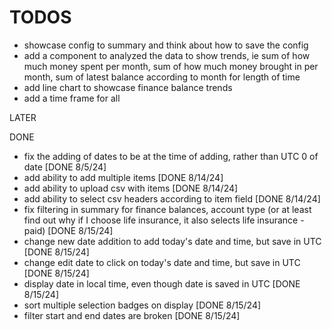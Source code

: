 # TODOS

- showcase config to summary and think about how to save the config
- add a component to analyzed the data to show trends, ie sum of how much money spent per month, sum of how much money brought in per month, sum of latest balance according to month for length of time 
- add line chart to showcase finance balance trends
- add a time frame for all

LATER

DONE

- fix the adding of dates to be at the time of adding, rather than UTC 0 of date [DONE 8/5/24]
- add ability to add multiple items [DONE 8/14/24]
- add ability to upload csv with items [DONE 8/14/24]
- add ability to select csv headers according to item field [DONE 8/14/24]
- fix filtering in summary for finance balances, account type (or at least find out why if I choose life insurance, it also selects life insurance - paid) [DONE 8/15/24]
- change new date addition to add today's date and time, but save in UTC [DONE 8/15/24]
- change edit date to click on today's date and time, but save in UTC [DONE 8/15/24]
- display date in local time, even though date is saved in UTC [DONE 8/15/24]
- sort multiple selection badges on display [DONE 8/15/24]
- filter start and end dates are broken [DONE 8/15/24]